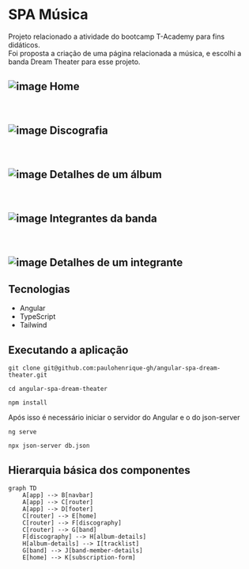 # SPA Música

Projeto relacionado a atividade do bootcamp T-Academy para fins didáticos.\
Foi proposta a criação de uma página relacionada a música, e escolhi a banda Dream Theater para esse projeto.

![image](https://github.com/user-attachments/assets/cd21d6fb-e43e-4fec-813e-94c6b77ab298)
Home
---
<br>

![image](https://github.com/user-attachments/assets/e1161c60-71fd-4859-9157-de1daf995487)
Discografia
-
<br>

![image](https://github.com/user-attachments/assets/7c9de780-e8f4-4875-ba28-becdc670eb89)
Detalhes de um álbum
-
<br>


![image](https://github.com/user-attachments/assets/f08585e1-da00-47e4-b8ae-f771b253820d)
Integrantes da banda
-
<br>


![image](https://github.com/user-attachments/assets/4d99efda-032c-43c3-945a-26d3b5ea028c)
Detalhes de um integrante
-

## Tecnologias
- Angular
- TypeScript
- Tailwind

## Executando a aplicação

```shell
git clone git@github.com:paulohenrique-gh/angular-spa-dream-theater.git
```

```shell
cd angular-spa-dream-theater
```

```shell
npm install
```

Após isso é necessário iniciar o servidor do Angular e o do json-server

```shell
ng serve
```

```shell
npx json-server db.json
```


## Hierarquia básica dos componentes

```mermaid
graph TD
    A[app] --> B[navbar]
    A[app] --> C[router]
    A[app] --> D[footer]
    C[router] --> E[home]
    C[router] --> F[discography]
    C[router] --> G[band]
    F[discography] --> H[album-details]
    H[album-details] --> I[tracklist]
    G[band] --> J[band-member-details]
    E[home] --> K[subscription-form] 
```
